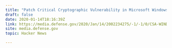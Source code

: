 ```yaml
---
title: "Patch Critical Cryptographic Vulnerability in Microsoft Windows [pdf]"
draft: false
date: 2020-01-14T18:16:39Z
link: https://media.defense.gov/2020/Jan/14/2002234275/-1/-1/0/CSA-WINDOWS-10-CRYPT-LIB-20190114.PDF?utm_medium=RSS&utm_source=hune
site: media.defense.gov
topic: Hacker News  

---
```

